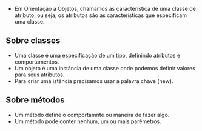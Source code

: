 - Em Orientação a Objetos, chamamos as característica de uma classe de atributo, ou seja, os atributos são as características que especificam uma classe.

## Sobre classes
- Uma classe é uma especificação de um tipo, definindo atributos e comportamentos.
- Um objeto é uma instância de uma classe onde podemos definir valores para seus atributos.
- Para criar uma istância precisamos usar a palavra chave (new).	

## Sobre métodos

- Um método define o comportamnte ou maneira de fazer algo.
- Um método pode conter nenhum, um ou mais parêmetros.